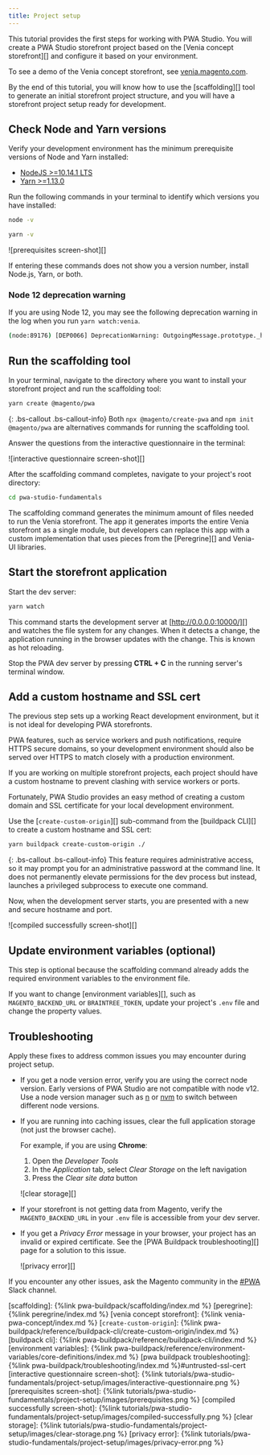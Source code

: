 ```yaml
---
title: Project setup
---
```


This tutorial provides the first steps for working with PWA Studio.
You will create a PWA Studio storefront project based on the [Venia concept storefront][] and configure it based on your environment.

To see a demo of the Venia concept storefront, see [venia.magento.com][].

By the end of this tutorial, you will know how to use the [scaffolding][] tool to generate an initial storefront project structure,
and you will have a storefront project setup ready for development.

## Check Node and Yarn versions

Verify your development environment has the minimum prerequisite versions of Node and Yarn installed:

-   [NodeJS >=10.14.1 LTS](https://nodejs.org/en/)
-   [Yarn >=1.13.0](https://yarnpkg.com)

Run the following commands in your terminal to identify which versions you have installed:

```bash
node -v
```

```bash
yarn -v
```

![prerequisites screen-shot][]

If entering these commands does not show you a version number, install Node.js, Yarn, or both.

### Node 12 deprecation warning

If you are using Node 12, you may see the following deprecation warning in the log when you run `yarn watch:venia`.

```sh
(node:89176) [DEP0066] DeprecationWarning: OutgoingMessage.prototype._headers is deprecated
```

## Run the scaffolding tool

In your terminal, navigate to the directory where you want to install your storefront project and run the scaffolding tool:

```bash
yarn create @magento/pwa
```

{: .bs-callout .bs-callout-info}
Both `npx @magento/create-pwa` and `npm init @magento/pwa` are alternatives commands for running the scaffolding tool.

Answer the questions from the interactive questionnaire in the terminal:

![interactive questionnaire screen-shot][]

After the scaffolding command completes, navigate to your project's root directory:

```bash
cd pwa-studio-fundamentals
```

The scaffolding command generates the minimum amount of files needed to run the Venia storefront.
The app it generates imports the entire Venia storefront as a single module, but
developers can replace this app with a custom implementation that uses pieces from the [Peregrine][] and Venia-UI libraries.

## Start the storefront application

Start the dev server:

```bash
yarn watch
```

This command starts the development server at [http://0.0.0.0:10000/][] and watches the file system for any changes.
When it detects a change, the application running in the browser updates with the change.
This is known as hot reloading.

Stop the PWA dev server by pressing **CTRL + C** in the running server's terminal window.

## Add a custom hostname and SSL cert

The previous step sets up a working React development environment, but
it is not ideal for developing PWA storefronts.

PWA features, such as service workers and push notifications, require HTTPS secure domains, so
your development environment should also be served over HTTPS to match closely with a production environment.

If you are working on multiple storefront projects, each project should have a custom hostname to prevent clashing with service workers or ports.

Fortunately, PWA Studio provides an easy method of creating a custom domain and SSL certificate for your local development environment.

Use the [`create-custom-origin`][] sub-command from the [buildpack CLI][] to create a custom hostname and SSL cert:

```bash
yarn buildpack create-custom-origin ./
```

{: .bs-callout .bs-callout-info}
This feature requires administrative access, so it may prompt you for an administrative password at the command line.
It does not permanently elevate permissions for the dev process but instead, launches a privileged subprocess to execute one command.

Now, when the development server starts, you are presented with a new and secure hostname and port.

![compiled successfully screen-shot][]

## Update environment variables (optional)

This step is optional because the scaffolding command already adds the required environment variables to the environment file.

If you want to change [environment variables][], such as `MAGENTO_BACKEND_URL` or `BRAINTREE_TOKEN`, update your project's `.env` file and change the property values.

## Troubleshooting

Apply these fixes to address common issues you may encounter during project setup.

-   If you get a node version error, verify you are using the correct node version.
    Early versions of PWA Studio are not compatible with node v12.
    Use a node version manager such as [n][] or [nvm][] to switch between different node versions.

-   If you are running into caching issues, clear the full application storage (not just the browser cache).

    For example, if you are using **Chrome**:

    1.  Open the _Developer Tools_
    2.  In the _Application_ tab, select _Clear Storage_ on the left navigation
    3.  Press the _Clear site data_ button

    ![clear storage][]

-   If your storefront is not getting data from Magento, verify the `MAGENTO_BACKEND_URL` in your `.env` file is accessible from your dev server.

-   If you get a _Privacy Error_ message in your browser, your project has an invalid or expired certificate.
    See the [PWA Buildpack troubleshooting][] page for a solution to this issue.

    ![privacy error][]

If you encounter any other issues, ask the Magento community in the [#PWA][] Slack channel.

[scaffolding]: {%link pwa-buildpack/scaffolding/index.md %}
[peregrine]: {%link peregrine/index.md %}
[venia concept storefront]: {%link venia-pwa-concept/index.md %}
[`create-custom-origin`]: {%link pwa-buildpack/reference/buildpack-cli/create-custom-origin/index.md %}
[buildpack cli]: {%link pwa-buildpack/reference/buildpack-cli/index.md %}
[environment variables]: {%link pwa-buildpack/reference/environment-variables/core-definitions/index.md %}
[pwa buildpack troubleshooting]: {%link pwa-buildpack/troubleshooting/index.md %}#untrusted-ssl-cert
[interactive questionnaire screen-shot]: {%link tutorials/pwa-studio-fundamentals/project-setup/images/interactive-questionnaire.png %}
[prerequisites screen-shot]: {%link tutorials/pwa-studio-fundamentals/project-setup/images/prerequisites.png %}
[compiled successfully screen-shot]: {%link tutorials/pwa-studio-fundamentals/project-setup/images/compiled-successfully.png %}
[clear storage]: {%link tutorials/pwa-studio-fundamentals/project-setup/images/clear-storage.png %}
[privacy error]: {%link tutorials/pwa-studio-fundamentals/project-setup/images/privacy-error.png %}

[venia.magento.com]: http://venia.magento.com/
[n]: https://github.com/tj/n
[nvm]: https://github.com/nvm-sh/nvm/
[#pwa]: https://magentocommeng.slack.com/messages/C71HNKYS2
[http://0.0.0.0:10000/]: http://0.0.0.0:10000/
